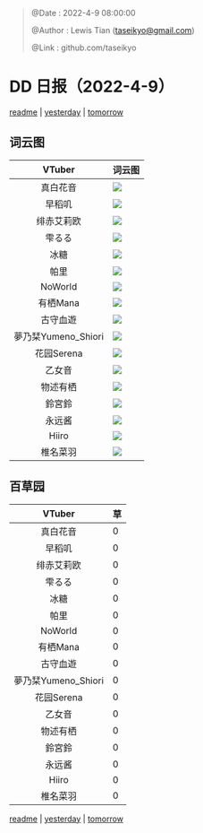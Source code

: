> @Date    : 2022-4-9 08:00:00
>
> @Author  : Lewis Tian (taseikyo@gmail.com)
>
> @Link    : github.com/taseikyo

# DD 日报（2022-4-9）

[readme](../README.md) | [yesterday](2022-4-8.md) | [tomorrow](2022-4-10.md)

## 词云图

|VTuber|词云图|
|:-:|-|
|真白花音|![](../../images/daily/21402309_2022-4-9_purge_wordcloud.png)|
|早稻叽|![](../../images/daily/41682_2022-4-9_purge_wordcloud.png)|
|绯赤艾莉欧|![](../../images/daily/21396545_2022-4-9_purge_wordcloud.png)|
|雫るる|![](../../images/daily/21013446_2022-4-9_purge_wordcloud.png)|
|冰糖|![](../../images/daily/876396_2022-4-9_purge_wordcloud.png)|
|帕里|![](../../images/daily/4895312_2022-4-9_purge_wordcloud.png)|
|NoWorld|![](../../images/daily/21448649_2022-4-9_purge_wordcloud.png)|
|有栖Mana|![](../../images/daily/6542258_2022-4-9_purge_wordcloud.png)|
|古守血遊|![](../../images/daily/8725120_2022-4-9_purge_wordcloud.png)|
|夢乃栞Yumeno_Shiori|![](../../images/daily/14052636_2022-4-9_purge_wordcloud.png)|
|花园Serena|![](../../images/daily/14327465_2022-4-9_purge_wordcloud.png)|
|乙女音|![](../../images/daily/21320551_2022-4-9_purge_wordcloud.png)|
|物述有栖|![](../../images/daily/21449083_2022-4-9_purge_wordcloud.png)|
|鈴宮鈴|![](../../images/daily/21685677_2022-4-9_purge_wordcloud.png)|
|永远酱|![](../../images/daily/21701071_2022-4-9_purge_wordcloud.png)|
|Hiiro|![](../../images/daily/21919321_2022-4-9_purge_wordcloud.png)|
|椎名菜羽|![](../../images/daily/22347054_2022-4-9_purge_wordcloud.png)|

## 百草园

|VTuber|草|
|:-:|-|
|真白花音|0|
|早稻叽|0|
|绯赤艾莉欧|0|
|雫るる|0|
|冰糖|0|
|帕里|0|
|NoWorld|0|
|有栖Mana|0|
|古守血遊|0|
|夢乃栞Yumeno_Shiori|0|
|花园Serena|0|
|乙女音|0|
|物述有栖|0|
|鈴宮鈴|0|
|永远酱|0|
|Hiiro|0|
|椎名菜羽|0|

[readme](../README.md) | [yesterday](2022-4-8.md) | [tomorrow](2022-4-10.md)
